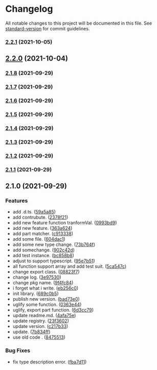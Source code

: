 # Changelog

All notable changes to this project will be documented in this file. See [standard-version](https://github.com/conventional-changelog/standard-version) for commit guidelines.

### [2.2.1](https://github.com/xiamu14/data-matcher/compare/v2.2.0...v2.2.1) (2021-10-05)

## [2.2.0](https://github.com/xiamu14/data-matcher/compare/v2.1.8...v2.2.0) (2021-10-04)

### [2.1.8](https://github.com/xiamu14/data-matcher/compare/v2.1.7...v2.1.8) (2021-09-29)

### [2.1.7](https://github.com/xiamu14/data-matcher/compare/v2.1.6...v2.1.7) (2021-09-29)

### [2.1.6](https://github.com/xiamu14/data-matcher/compare/v2.1.5...v2.1.6) (2021-09-29)

### [2.1.5](https://github.com/xiamu14/data-matcher/compare/v2.1.4...v2.1.5) (2021-09-29)

### [2.1.4](https://github.com/xiamu14/data-matcher/compare/v2.1.3...v2.1.4) (2021-09-29)

### [2.1.3](https://github.com/xiamu14/data-matcher/compare/v2.1.2...v2.1.3) (2021-09-29)

### [2.1.2](https://github.com/xiamu14/data-matcher/compare/v2.1.1...v2.1.2) (2021-09-29)

### [2.1.1](https://github.com/xiamu14/data-matcher/compare/v2.1.0...v2.1.1) (2021-09-29)

## 2.1.0 (2021-09-29)


### Features

* add .d.ts. ([59a5a85](https://github.com/xiamu14/data-matcher/commit/59a5a8516f8837b578b163d3635b3fce519f2555))
* add contrubute. ([2378f21](https://github.com/xiamu14/data-matcher/commit/2378f212430c6d0845de16de570c545ed06eef54))
* add new feature function tranformVal. ([0993bd9](https://github.com/xiamu14/data-matcher/commit/0993bd909984772be427a63d88a19245a77bb073))
* add new feature. ([363a624](https://github.com/xiamu14/data-matcher/commit/363a62434a08fe60396cbf505f208c609462bfe6))
* add part matcher. ([c913338](https://github.com/xiamu14/data-matcher/commit/c9133384e41328694aa128c0f3d697a0ce08fe89))
* add some file. ([604dac1](https://github.com/xiamu14/data-matcher/commit/604dac1b261bae0789941bc63491a55a38a32815))
* add some new type change. ([73b764f](https://github.com/xiamu14/data-matcher/commit/73b764fafe1c538df49064c82df6a80f2bd26823))
* add somechange. ([902c42d](https://github.com/xiamu14/data-matcher/commit/902c42da82b85b51229f4513fac570ef02b254d7))
* add test instance. ([bc858b8](https://github.com/xiamu14/data-matcher/commit/bc858b8cb90399da1d6915c28448459a746e5b5b))
* adjust to support typescript. ([95e7b51](https://github.com/xiamu14/data-matcher/commit/95e7b517c3cc977e63bc979a40373861fd4cfc8f))
* all function support array and add test suit. ([5ca547c](https://github.com/xiamu14/data-matcher/commit/5ca547c90371b2e6b327537c0fdc47fda679bd71))
* change export class. ([08823f7](https://github.com/xiamu14/data-matcher/commit/08823f7100e90a7180cafe5f1f54f3ec9e368388))
* change log. ([3e97530](https://github.com/xiamu14/data-matcher/commit/3e975301bbc81256050b4513c824762e62418e01))
* change pkg name. ([9f4fc84](https://github.com/xiamu14/data-matcher/commit/9f4fc845ccb575d272dfcf9d2d45ec14992b4eb6))
* i forget what i write. ([eb256c0](https://github.com/xiamu14/data-matcher/commit/eb256c0e78068f13732d6b9975f072c9a350ff33))
* init library. ([689c0b5](https://github.com/xiamu14/data-matcher/commit/689c0b54caae98b1333a9e27caabb0d6fa05d262))
* publish new version. ([bad73e0](https://github.com/xiamu14/data-matcher/commit/bad73e084e4cfe89aa4855c0327b8ea465f84bb0))
* uglify some function. ([0363e44](https://github.com/xiamu14/data-matcher/commit/0363e44aa55b5a96b8a4caa5b994ebc7e19afae5))
* uglify, export part function. ([6d3cc79](https://github.com/xiamu14/data-matcher/commit/6d3cc79ea744fcddda752a3c54fc59fd6f943cf0))
* update readme.md. ([4afa75e](https://github.com/xiamu14/data-matcher/commit/4afa75ea689ae338213a3141626b207ba6d9cef7))
* update registry. ([23f3602](https://github.com/xiamu14/data-matcher/commit/23f3602b35d3cf6da48757f56975843d0744d568))
* update version. ([c217b33](https://github.com/xiamu14/data-matcher/commit/c217b338a4aa5d6b238ef7c7a002291f60f3d724))
* update. ([7b834ff](https://github.com/xiamu14/data-matcher/commit/7b834ffcf1084cf8b69bca762b3cfbdcaea80518))
* use old code . ([8475513](https://github.com/xiamu14/data-matcher/commit/84755133b4cf7c6902194ecdef21fb5f25bf4896))


### Bug Fixes

* fix type description error. ([fba7d11](https://github.com/xiamu14/data-matcher/commit/fba7d11fdda590d400afd55f419adb171220ae5b))
